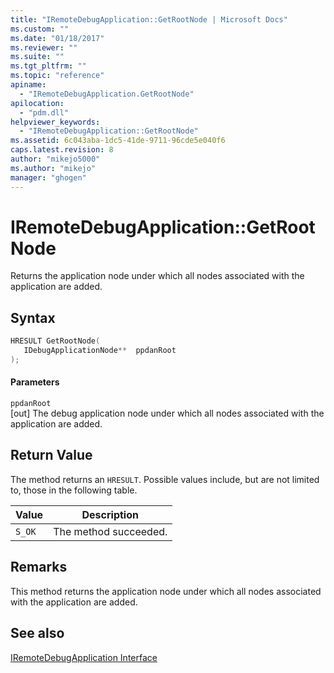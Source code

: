 ```yaml
---
title: "IRemoteDebugApplication::GetRootNode | Microsoft Docs"
ms.custom: ""
ms.date: "01/18/2017"
ms.reviewer: ""
ms.suite: ""
ms.tgt_pltfrm: ""
ms.topic: "reference"
apiname: 
  - "IRemoteDebugApplication.GetRootNode"
apilocation: 
  - "pdm.dll"
helpviewer_keywords: 
  - "IRemoteDebugApplication::GetRootNode"
ms.assetid: 6c043aba-1dc5-41de-9711-96cde5e040f6
caps.latest.revision: 8
author: "mikejo5000"
ms.author: "mikejo"
manager: "ghogen"
---
```

# IRemoteDebugApplication::GetRootNode
Returns the application node under which all nodes associated with the application are added.  
  
## Syntax  
  
```cpp
HRESULT GetRootNode(  
   IDebugApplicationNode**  ppdanRoot  
);  
```  
  
#### Parameters  
 `ppdanRoot`  
 [out] The debug application node under which all nodes associated with the application are added.  
  
## Return Value  
 The method returns an `HRESULT`. Possible values include, but are not limited to, those in the following table.  
  
|Value|Description|  
|-----------|-----------------|  
|`S_OK`|The method succeeded.|  
  
## Remarks  
 This method returns the application node under which all nodes associated with the application are added.  
  
## See also  
 [IRemoteDebugApplication Interface](../../winscript/reference/iremotedebugapplication-interface.md)